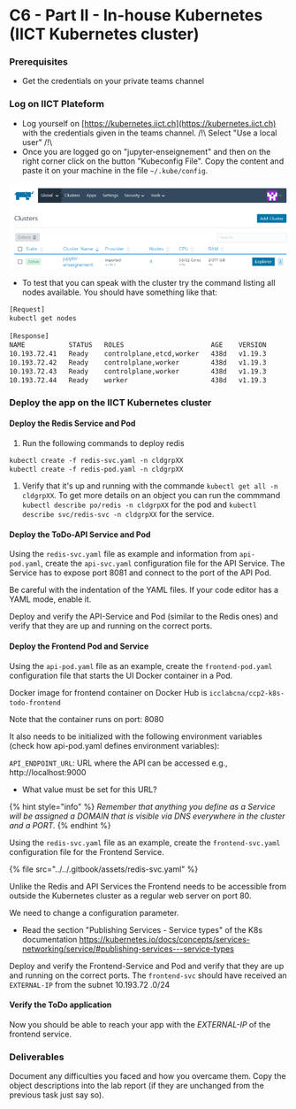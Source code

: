 # C6 - Part II - In-house Kubernetes (IICT Kubernetes cluster)

### Prerequisites

* Get the credentials on your private teams channel

### Log on IICT Plateform

* Log yourself on [https://kubernetes.iict.ch](https://kubernetes.iict.ch) with the credentials given in the teams channel. /!\ Select "Use a local user" /!\\
* Once you are logged go on "jupyter-enseignement" and then on the right corner click on the button "Kubeconfig File". Copy the content and paste it on your machine in the file `~/.kube/config`.

![kubernetes iict](<../../.gitbook/assets/image (3).png>)

* To test that you can speak with the cluster try the command listing all nodes available. You should have something like that:

```shell
[Request]
kubectl get nodes

[Response]
NAME           STATUS   ROLES                      AGE    VERSION
10.193.72.41   Ready    controlplane,etcd,worker   438d   v1.19.3
10.193.72.42   Ready    controlplane,worker        438d   v1.19.3
10.193.72.43   Ready    controlplane,worker        438d   v1.19.3
10.193.72.44   Ready    worker                     438d   v1.19.3
```

### Deploy the app on the IICT Kubernetes cluster

#### Deploy the Redis Service and Pod

1. Run the following commands to deploy redis

```shell
kubectl create -f redis-svc.yaml -n cldgrpXX
kubectl create -f redis-pod.yaml -n cldgrpXX
```

1. Verify that it's up and running with the commande `kubectl get all -n cldgrpXX`. To get more details on an object you can run the commmand `kubectl describe po/redis -n cldgrpXX` for the pod and `kubectl describe svc/redis-svc -n cldgrpXX` for the service.

#### Deploy the ToDo-API Service and Pod

Using the `redis-svc.yaml` file as example and information from `api-pod.yaml`, create the `api-svc.yaml` configuration file for the API Service. The Service has to expose port 8081 and connect to the port of the API Pod.

Be careful with the indentation of the YAML files. If your code editor has a YAML mode, enable it.

Deploy and verify the API-Service and Pod (similar to the Redis ones) and verify that they are up and running on the correct ports.

#### Deploy the Frontend Pod and Service

Using the `api-pod.yaml` file as an example, create the `frontend-pod.yaml` configuration file that starts the UI Docker container in a Pod.

Docker image for frontend container on Docker Hub is `icclabcna/ccp2-k8s-todo-frontend`

Note that the container runs on port: 8080

It also needs to be initialized with the following environment variables (check how api-pod.yaml defines environment variables):

`API_ENDPOINT_URL`: URL where the API can be accessed e.g., http://localhost:9000

* What value must be set for this URL?

{% hint style="info" %}
_Remember that anything you define as a Service will be assigned a DOMAIN that is visible via DNS everywhere in the cluster and a PORT._
{% endhint %}

Using the `redis-svc.yaml` file as an example, create the `frontend-svc.yaml` configuration file for the Frontend Service.

{% file src="../../.gitbook/assets/redis-svc.yaml" %}

Unlike the Redis and API Services the Frontend needs to be accessible from outside the Kubernetes cluster as a regular web server on port 80.

We need to change a configuration parameter.

* Read the section "Publishing Services - Service types" of the K8s documentation https://kubernetes.io/docs/concepts/services-networking/service/#publishing-services---service-types

Deploy and verify the Frontend-Service and Pod and verify that they are up and running on the correct ports. The `frontend-svc` should have received an `EXTERNAL-IP` from the subnet 10.193.72 .0/24

#### Verify the ToDo application

Now you should be able to reach your app with the _EXTERNAL-IP_ of the frontend service.

### Deliverables <a href="#deliverables" id="deliverables"></a>

Document any difficulties you faced and how you overcame them. Copy the object descriptions into the lab report (if they are unchanged from the previous task just say so).

